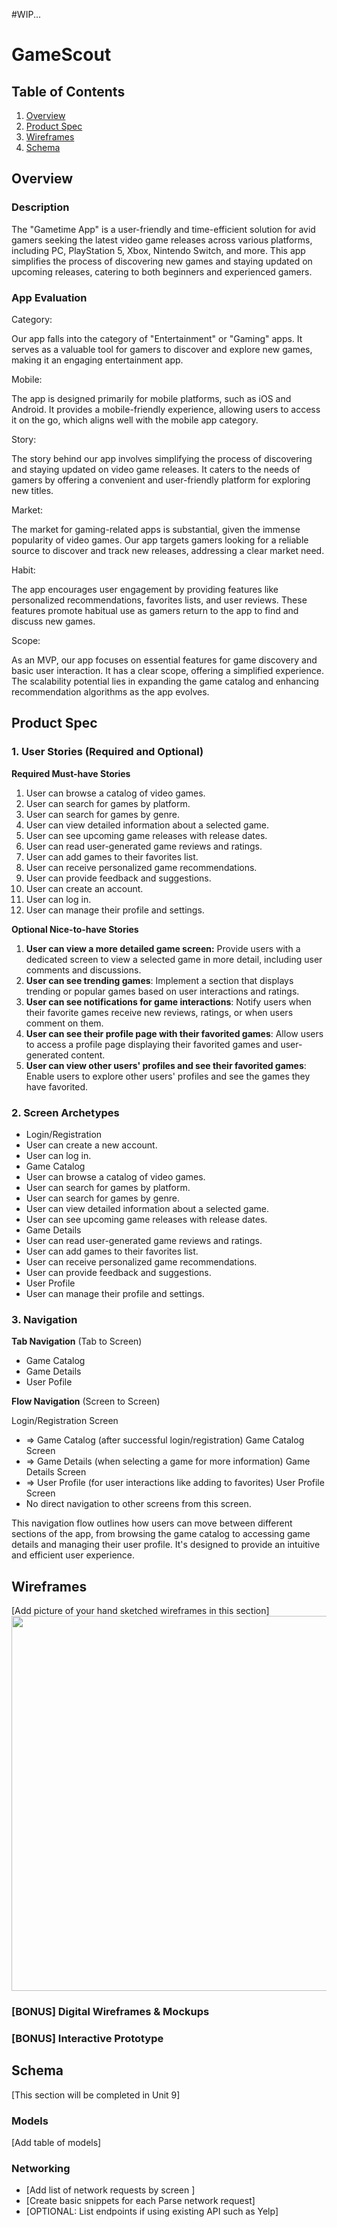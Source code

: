 #WIP...

# GameScout

## Table of Contents

1. [Overview](#Overview)
2. [Product Spec](#Product-Spec)
3. [Wireframes](#Wireframes)
4. [Schema](#Schema)

## Overview
  
### Description

The "Gametime App" is a user-friendly and time-efficient solution for avid gamers seeking the latest video game releases across various platforms, including PC, PlayStation 5, Xbox, Nintendo Switch, and more. This app simplifies the process of discovering new games and staying updated on upcoming releases, catering to both beginners and experienced gamers.

### App Evaluation

Category:

  Our app falls into the category of "Entertainment" or "Gaming" apps. It serves as a valuable tool for gamers to discover and explore new games, making it an engaging entertainment app.

Mobile: 

  The app is designed primarily for mobile platforms, such as iOS and Android. It provides a mobile-friendly experience, allowing users to access it on the go, which aligns well with the mobile app category.

Story: 

  The story behind our app involves simplifying the process of discovering and staying updated on video game releases. It caters to the needs of gamers by offering a convenient and user-friendly platform for exploring new titles.

Market: 

  The market for gaming-related apps is substantial, given the immense popularity of video games. Our app targets gamers looking for a reliable source to discover and track new releases, addressing a clear market need.

Habit: 

  The app encourages user engagement by providing features like personalized recommendations, favorites lists, and user reviews. These features promote habitual use as gamers return to the app to find and discuss new games.

Scope: 

  As an MVP, our app focuses on essential features for game discovery and basic user interaction. It has a clear scope, offering a simplified experience. The scalability potential lies in expanding the game catalog and enhancing recommendation algorithms as the app evolves.

## Product Spec

### 1. User Stories (Required and Optional)

**Required Must-have Stories**

1. User can browse a catalog of video games.
2. User can search for games by platform.
3. User can search for games by genre.
4. User can view detailed information about a selected game.
5. User can see upcoming game releases with release dates.
6. User can read user-generated game reviews and ratings.
7. User can add games to their favorites list.
8. User can receive personalized game recommendations.
9. User can provide feedback and suggestions.
10. User can create an account.
11. User can log in.
12. User can manage their profile and settings.


**Optional Nice-to-have Stories**

1. **User can view a more detailed game screen:** Provide users with a dedicated screen to view a selected game in more detail, including user comments and discussions.
2. **User can see trending games**: Implement a section that displays trending or popular games based on user interactions and ratings.
3. **User can see notifications for game interactions**: Notify users when their favorite games receive new reviews, ratings, or when users comment on them.
4. **User can see their profile page with their favorited games**: Allow users to access a profile page displaying their favorited games and user-generated content.
5. **User can view other users' profiles and see their favorited games**: Enable users to explore other users' profiles and see the games they have favorited.

### 2. Screen Archetypes

- Login/Registration
- User can create a new account.
- User can log in.
- Game Catalog
- User can browse a catalog of video games.
- User can search for games by platform.
- User can search for games by genre.
- User can view detailed information about a selected game.
- User can see upcoming game releases with release dates.
- Game Details
- User can read user-generated game reviews and ratings.
- User can add games to their favorites list.
- User can receive personalized game recommendations.
- User can provide feedback and suggestions.
- User Profile
- User can manage their profile and settings.
  
### 3. Navigation

**Tab Navigation** (Tab to Screen)
* Game Catalog
* Game Details
* User Pofile

**Flow Navigation** (Screen to Screen)

Login/Registration Screen
  * => Game Catalog (after successful login/registration)
Game Catalog Screen
  * => Game Details (when selecting a game for more information)
Game Details Screen
  * => User Profile (for user interactions like adding to favorites)
User Profile Screen
  * No direct navigation to other screens from this screen.

This navigation flow outlines how users can move between different sections of the app, 
from browsing the game catalog to accessing game details and managing their user profile. 
It's designed to provide an intuitive and efficient user experience.


## Wireframes

[Add picture of your hand sketched wireframes in this section]
<img src="YOUR_WIREFRAME_IMAGE_URL" width=600>

### [BONUS] Digital Wireframes & Mockups

### [BONUS] Interactive Prototype

## Schema 

[This section will be completed in Unit 9]

### Models

[Add table of models]

### Networking

- [Add list of network requests by screen ]
- [Create basic snippets for each Parse network request]
- [OPTIONAL: List endpoints if using existing API such as Yelp]

